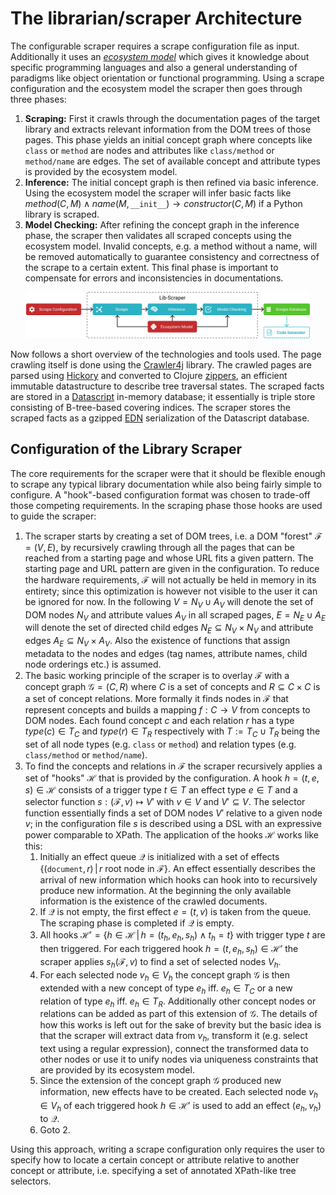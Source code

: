 # The librarian/scraper Architecture

The configurable scraper requires a scrape configuration file as input.
Additionally it uses an [*ecosystem model*](../../model) which gives it knowledge about specific programming languages and also a general understanding of paradigms like object orientation or functional programming.
Using a scrape configuration and the ecosystem model the scraper then goes through three phases:
1. **Scraping:** First it crawls through the documentation pages of the target library and extracts relevant information from the DOM trees of those pages.
	This phase yields an initial concept graph where concepts like `class` or `method` are nodes and attributes like `class/method` or `method/name` are edges.
	The set of available concept and attribute types is provided by the ecosystem model.
1. **Inference:** The initial concept graph is then refined via basic inference.
	Using the ecosystem model the scraper will infer basic facts like $\mathit{method}(C, M) \land \mathit{name}(M, \texttt{\_\_init\_\_}) \rightarrow \mathit{constructor}(C, M)$ if a Python library is scraped.
1. **Model Checking:** After refining the concept graph in the inference phase, the scraper then validates all scraped concepts using the ecosystem model.
	Invalid concepts, e.g. a method without a name, will be removed automatically to guarantee consistency and correctness of the scrape to a certain extent.
	This final phase is important to compensate for errors and inconsistencies in documentations.

<center><img src="lib-scraper-overview.svg" width="90%"></center>

Now follows a short overview of the technologies and tools used.
The page crawling itself is done using the [Crawler4j](https://github.com/yasserg/crawler4j}) library.
The crawled pages are parsed using [Hickory](https://github.com/davidsantiago/hickory) and converted to Clojure [zippers](https://en.wikipedia.org/wiki/Zipper_(data_structure)), an efficient immutable datastructure to describe tree traversal states.
The scraped facts are stored in a [Datascript](https://github.com/tonsky/datascript) in-memory database;
it essentially is triple store consisting of B-tree-based covering indices.
The scraper stores the scraped facts as a gzipped [EDN](https://github.com/edn-format/edn) serialization of the Datascript database.

## Configuration of the Library Scraper

The core requirements for the scraper were that it should be flexible enough to scrape any typical library documentation while also being fairly simple to configure.
A "hook"-based configuration format was chosen to trade-off those competing requirements.
In the scraping phase those hooks are used to guide the scraper:
1. The scraper starts by creating a set of DOM trees, i.e. a DOM "forest" $\mathcal{F} = (V, E)$, by recursively crawling through all the pages that can be reached from a starting page and whose URL fits a given pattern.
	The starting page and URL pattern are given in the configuration.
	To reduce the hardware requirements, $\mathcal{F}$ will not actually be held in memory in its entirety;
	since this optimization is however not visible to the user it can be ignored for now.
	In the following $V = N_V \cup A_V$ will denote the set of DOM nodes $N_V$ and attribute values $A_V$ in all scraped pages,
	$E = N_E \cup A_E$ will denote the set of directed child edges $N_E \subseteq N_V \times N_V$ and attribute edges $A_E \subseteq N_V \times A_V$.
	Also the existence of functions that assign metadata to the nodes and edges (tag names, attribute names, child node orderings etc.) is assumed.
2. The basic working principle of the scraper is to overlay $\mathcal{F}$ with a concept graph $\mathcal{G} = (C, R)$ where $C$ is a set of concepts and $R \subseteq C \times C$ is a set of concept relations.
	More formally it finds nodes in $\mathcal{F}$ that represent concepts and builds a mapping $f: C \rightarrow V$ from concepts to DOM nodes.
	Each found concept $c$ and each relation $r$ has a type $\mathit{type}(c) \in T_C$ and $\mathit{type}(r) \in T_R$ respectively with $T := T_C \cup T_R$ being the set of all node types (e.g. `class` or `method`) and relation types (e.g. `class/method` or `method/name`).
3. To find the concepts and relations in $\mathcal{F}$ the scraper recursively applies a set of "hooks" $\mathcal{H}$ that is provided by the configuration.
	A hook $h = (t, e, s) \in \mathcal {H}$ consists of a trigger type $t \in T$ an effect type $e \in T$ and a selector function $s: (\mathcal{F}, v) \mapsto V'$ with $v \in V$ and $V' \subseteq V$.
	The selector function essentially finds a set of DOM nodes $V'$ relative to a given node $v$;
	in the configuration file $s$ is described using a DSL with an expressive power comparable to XPath.
	The application of the hooks $\mathcal{H}$ works like this:
	1. Initially an effect queue $\mathcal{Q}$ is initialized with a set of effects $\{(\texttt{document}, r)\,|\, r \textrm{ root node in } \mathcal{F}\}$.
		An effect essentially describes the arrival of new information which hooks can hook into to recursively produce new information.
		At the beginning the only available information is the existence of the crawled documents.
	2. If $\mathcal{Q}$ is not empty, the first effect $e = (t, v)$ is taken from the queue. The scraping phase is completed if $\mathcal{Q}$ is empty.
	3. All hooks $\mathcal{H}' = \{h \in \mathcal {H}\,|\, h = (t_h, e_h, s_h) \land t_h = t\}$ with trigger type $t$ are then triggered.
		For each triggered hook $h = (t, e_h, s_h) \in \mathcal{H}'$ the scraper applies $s_h(\mathcal{F}, v)$ to find a set of selected nodes $V_h$.
	4. For each selected node $v_h \in V_h$ the concept graph $\mathcal{G}$ is then extended with a new concept of type $e_h$ iff. $e_h \in T_C$ or a new relation of type $e_h$ iff. $e_h \in T_R$.
		Additionally other concept nodes or relations can be added as part of this extension of $\mathcal{G}$.
		The details of how this works is left out for the sake of brevity but the basic idea is that the scraper will extract data from $v_h$, transform it (e.g. select text using a regular expression), connect the transformed data to other nodes or use it to unify nodes via uniqueness constraints that are provided by its ecosystem model.
	5. Since the extension of the concept graph $\mathcal{G}$ produced new information, new effects have to be created.
		Each selected node $v_h \in V_h$ of each triggered hook $h \in \mathcal{H}'$ is used to add an effect $(e_h, v_h)$ to $\mathcal{Q}$.
	6. Goto 2.

Using this approach, writing a scrape configuration only requires the user to specify how to locate a certain concept or attribute relative to another concept or attribute, i.e. specifying a set of annotated XPath-like tree selectors.

